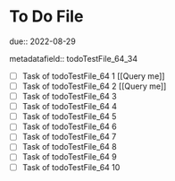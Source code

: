 # To Do File

due:: 2022-08-29

metadatafield:: todoTestFile_64_34

- [ ] Task of todoTestFile_64 1 [[Query me]]
- [ ] Task of todoTestFile_64 2 [[Query me]]
- [ ] Task of todoTestFile_64 3
- [ ] Task of todoTestFile_64 4
- [ ] Task of todoTestFile_64 5
- [ ] Task of todoTestFile_64 6
- [ ] Task of todoTestFile_64 7
- [ ] Task of todoTestFile_64 8
- [ ] Task of todoTestFile_64 9
- [ ] Task of todoTestFile_64 10